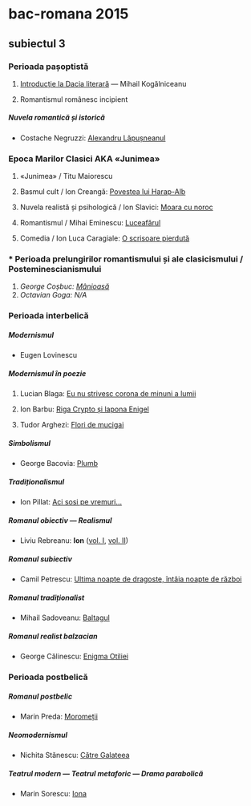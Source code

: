 # bac-romana 2015

## subiectul 3

### Perioada pașoptistă

1. [Introducție la Dacia literară](http://ro.wikisource.org/wiki/Introduc%C8%9Bie_la_%22Dacia_literar%C4%83%22) — Mihail Kogălniceanu

1. Romantismul românesc incipient

##### Nuvela romantică și istorică

+ Costache Negruzzi: [Alexandru Lăpușneanul](http://ro.wikisource.org/wiki/Alexandru_L%C4%83pu%C8%99neanul)

### Epoca Marilor Clasici AKA «Junimea»

1. «Junimea» / Titu Maiorescu

1. Basmul cult / Ion Creangă: [Povestea lui Harap-Alb](http://ro.wikisource.org/Povestea_lui_Harap-Alb)

1. Nuvela realistă și psihologică / Ion Slavici: [Moara cu noroc](http://ro.wikisource.org/wiki/Moara_cu_noroc)

1. Romantismul / Mihai Eminescu: [Luceafărul](http://ro.wikisource.org/wiki/Luceafărul)

1. Comedia / Ion Luca Caragiale: [O scrisoare pierdută](http://ro.wikisource.org/wiki/O_scrisoare_pierdută)

### * Perioada prelungirilor romantismului și ale clasicismului / Posteminescianismului

1. *George Coșbuc: [Mânioasă](http://ro.wikisource.org/wiki/Mânioasă)*
1. *Octavian Goga: N/A*

### Perioada interbelică

##### Modernismul

+ Eugen Lovinescu

##### Modernismul în poezie

1. Lucian Blaga: [Eu nu strivesc corona de minuni a lumii](http://pastie.org/pastes/10249556/text)

1. Ion Barbu: [Riga Crypto și lapona Enigel](http://pastie.org/pastes/10249560/text)

1. Tudor Arghezi: [Flori de mucigai](http://pastie.org/pastes/10249562/text)

##### Simbolismul

+ George Bacovia: [Plumb](http://pastie.org/pastes/10249564/text)

##### Tradiționalismul

+ Ion Pillat: [Aci sosi pe vremuri…](http://pastie.org/pastes/10249577/text)

##### Romanul obiectiv — Realismul

+ Liviu Rebreanu: **Ion** ([vol. I](http://www.bp-soroca.md/pdf/Rebreanu%20Liviu%20-%20Ion%20I%20(Cartea).pdf), [vol. II](http://www.bp-soroca.md/pdf/Rebreanu%20Liviu%20-%20Ion%20II%20(Cartea).pdf))

##### Romanul subiectiv

+ Camil Petrescu: [Ultima noapte de dragoste, întâia noapte de război](http://colegiulasachi.uv.ro/scolara/petrescu_camil_ultima_noapte_de_dragoste_intiia_noapte_de_razboi.pdf)

##### Romanul tradiționalist

+ Mihail Sadoveanu: [Baltagul](#)

##### Romanul realist balzacian

+ George Călinescu: [Enigma Otiliei](http://www.bp-soroca.md/pdf/Calinescu%20George%20-%20Enigma%20Otiliei%20(Cartea).pdf)

### Perioada postbelică

##### Romanul postbelic

+ Marin Preda: [Moromeții](#)

##### Neomodernismul

+ Nichita Stănescu: [Către Galateea](http://pastie.org/pastes/10249584/text)

##### Teatrul modern — Teatrul metaforic — Drama parabolică

+ Marin Sorescu: [Iona](http://ctt.ro/wp-content/uploads/2012/11/Marin-Sorescu-Iona.pdf)
